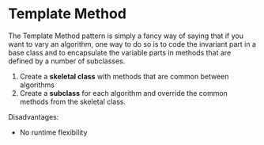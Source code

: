 # Template Method

The Template Method pattern is simply a fancy way of saying that if you want to
vary an algorithm, one way to do so is to code the invariant part in a base
class and to encapsulate the variable parts in methods that are defined by a
number of subclasses. 

1. Create a **skeletal class** with methods that are common between algorithms
2. Create a **subclass** for each algorithm and override the common methods from
   the skeletal class.

Disadvantages:
  - No runtime flexibility
